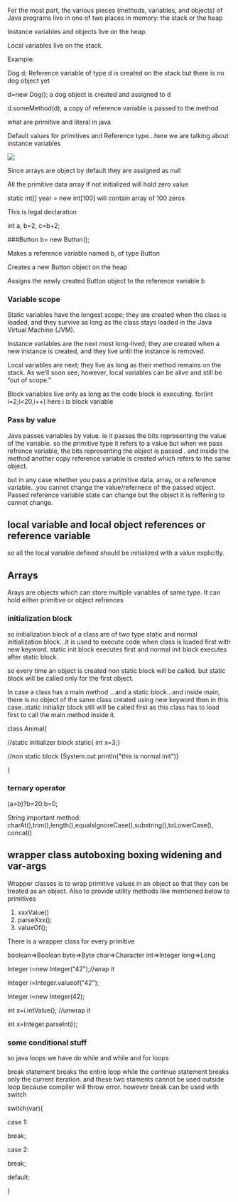 For the most part, the various pieces (methods, variables, and objects) of Java programs live in one of two places in memory: the stack or the heap

Instance variables and objects live on the heap.

Local variables live on the stack.

Example:

Dog d; Reference variable of type d is created on the stack but there is no dog object yet

d=new Dog(); a dog object is created and assigned to d

d.someMethod(d); a copy of reference variable is passed to the method

what are primitive and literal in java

Default values for primitives and Reference type...here we are talking about instance variables

![](http://apprize.info/javascript/oca_2/oca_2.files/image382.jpg)

Since arrays are object by default they are assigned as null

All the primitive data array if not initialized will hold zero value

static int[] year = new int[100] will contain array of 100 zeros


This is legal declaration 

int a, b=2, c=b+2;

###Button b= new Button();

Makes a reference variable named b, of type Button

Creates a new Button object on the heap

Assigns the newly created Button object to the reference variable b


### Variable scope

Static variables have the longest scope; they are created when the class is loaded, and they survive as long as the class stays loaded in the Java Virtual Machine (JVM).

Instance variables are the next most long-lived; they are created when a new instance is created, and they live until the instance is removed.

Local variables are next; they live as long as their method remains on the stack. As we’ll soon see, however, local variables can be alive and still be “out of scope.”

Block variables live only as long as the code block is executing. for(int i=2;i<20,i++) here i is block variable



### Pass by value

Java passes variables by value. ie it passes the bits representing the value of the variable. so the primitive type it refers to a value but when we pass refrence variable, the bits representing the object is passed . and inside the method another copy reference variable is created which refers to the same object.

but in any case whether you pass a primitive data, array, or a reference variable...you cannot change the value/refernece of the passed object. Passed reference variable state can change but the object it is reffering to cannot change.

## local variable and local object references or reference variable

so all the local variable defined should be initialized with a value explicitly. 

## Arrays

Arays are objects which can store multiple variables of same type. It can hold either primitive or object refrences


### initialization block

so initialization block of a class are of two type static and normal initialization block...it is used to execute code when class is loaded first with new keyword. static init block executes first and normal init block executes after static block. 

so every time an object is created non static block will be called. but static block will be called only for the first object.

In case a class has a main method ...and a static block...and inside main, there is no object of the same class created using new keyword then in this case..static initializr block still will be called first as this class has to load first to call the main method inside it.

class Animal{

//static initializer block
static{ int x=3;}

//non static block
{System.out.println("this is normal init")}

}



### ternary operator

(a>b)?b=20:b=0;

String important method: charAt(),trim(),length(),equalsIgnoreCase(),substring(),toLowerCase(), concat()

## wrapper class autoboxing boxing widening and var-args

Wrapper classes is to wrap primitive values in an object so that they can be treated as an object. Also to provide utility methods like mentioned below to primitives


1) xxxValue()
2) parseXxx();
3) valueOf();

There is a wrapper class for every primitive

boolean=>Boolean  byte=>Byte  char=>Character int=>Integer  long=>Long


Integer i=new Integer("42");//wrap it

Integer i=Integer.valueof("42");

Integer i=new Integer(42); 

int x=i.intValue();  //unwrap it

int x=Integer.parseInt(i);


### some conditional stuff

so java loops we have do while and while and for loops

break statement breaks the entire loop while the continue statement breaks only the current iteration. and these two staments cannot be used outside loop because compiler will throw error. however break can be used with switch

switch(var){

  case 1:

   break;

case 2:

  break;

default:

}





